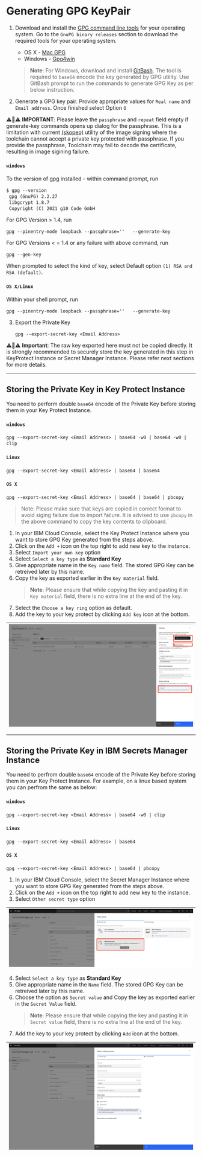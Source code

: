 # Generating GPG KeyPair

1. Download and install the [GPG command line tools](https://www.gnupg.org/download/) for your operating system. Go to the `GnuPG binary releases` section to download the required tools for your operating system.
    - OS X - [Mac GPG](https://gpgtools.org/)
    - Windows - [Gpg4win](https://gpg4win.org/download.html)
    > **Note**: For Windows, download and install [GitBash](https://gitforwindows.org/). The tool is required to `base64` encode the key generated by GPG utility. Use GitBash prompt to run the commands to generate GPG Key as per below instruction.

2. Generate a GPG key pair. Provide appropriate values for `Real name` and `Email address`. Once finished select Option `O`

:warning::red_circle::warning:
**IMPORTANT**: Please leave the `passphrase` and `repeat` field empty if generate-key commands opens up dialog for the passphrase. This is a limitation with current [(skopeo)](https://github.com/containers/skopeo/issues/1261) utility of the image signing where the toolchain cannot accept a private key protected with passphrase. If you provide the passphrase, Toolchain may fail to decode the certificate, resulting in image sigining failure. 


   #### **`windows`**
   To the version of gpg installed - within command prompt, run
   ```
   $ gpg --version
    gpg (GnuPG) 2.2.27
    libgcrypt 1.8.7
    Copyright (C) 2021 g10 Code GmbH
   ```

   For GPG Version > 1.4, run 
   ```
   gpg --pinentry-mode loopback --passphrase=''   --generate-key 

   ```

   For GPG Versions < = 1.4 or any failure with above command, run
   ```
   gpg --gen-key 
   ```
   When prompted to select the kind of key, select Default option `(1) RSA and RSA (default)`.
   #### **`OS X/Linux`** 
   Within your shell prompt, run

   ```
   gpg --pinentry-mode loopback --passphrase=''   --generate-key 

   ```

3. Export the Private Key

    ```
    gpg --export-secret-key <Email Address>
    ```

:warning::red_circle::warning:
**Important**: The raw key exported here must not be copied directly. It is strongly recommended to securely store the key generated in this step in KeyProtect Instance or Secret Manager Instance. Please refer next sections for more details.

---
## Storing the Private Key in Key Protect Instance

You need to perform double `base64` encode of the Private Key before storing them in your Key Protect Instance. 
#### **`windows`**
```
gpg --export-secret-key <Email Address> | base64 -w0 | base64 -w0 | clip
```
#### **`Linux`** 
```
gpg --export-secret-key <Email Address> | base64 | base64
```
#### **`OS X`** 
```
gpg --export-secret-key <Email Address> | base64 | base64 | pbcopy
```
> Note: Please make sure that keys are copied in correct format to avoid siging failure due to import failure. It is advised to use `pbcopy` in the above command to copy the key contents to clipboard.` 

1. In your IBM Cloud Console, select the Key Protect Instance where you want to store GPG Key generated from the steps above.
2. Click on the `Add +` icon on the top right to add new key to the instance.
3. Select `Import your own key` option
4. Select `Select a key type` as **Standard Key**
5. Give appropriate name in the `Key name` field. The stored GPG Key can be retreived later by this name.
6. Copy the key as exported earlier in the `Key material` field.
    > **Note**: Please ensure that while copying the key and pasting it in `Key material` field, there is no extra line at the end of the key.
7. Select the `Choose a key ring` option as default. 
8. Add the key to your key protect by clicking `Add key` icon at the bottom.

| ![Save Key To Key Protect](./images/devsecops_set-up_store_key_protect.png) |
| :--: |

---

## Storing the Private Key in IBM Secrets Manager Instance 


You need to perfrom double `base64` encode of the Private Key before storing them in your Key Protect Instance. For example, on a linux based system you can perfrom the same as below:

#### **`windows`**
```
gpg --export-secret-key <Email Address> | base64 -w0 | clip
```
#### **`Linux`** 
```
gpg --export-secret-key <Email Address> | base64
```
#### **`OS X`** 
```
gpg --export-secret-key <Email Address> | base64 | pbcopy
```

1. In your IBM Cloud Console, select the Secret Manager Instance where you want to store GPG Key generated from the steps above.
2. Click on the `Add +` icon on the top right to add new key to the instance.
3. Select `Other secret type` option

| ![Save Key To Secret Manager - Step 1](./images/devsecops_set-up_store_secret_manager_1.png) |
| :--: |

4. Select `Select a key type` as **Standard Key**
5. Give appropriate name in the `Name` field. The stored GPG Key can be retreived later by this name.
6. Choose the option as `Secret value` and Copy the key as exported earlier in the `Secret Value` field.
    > **Note**: Please ensure that while copying the key and pasting it in `Secret value` field, there is no extra line at the end of the key.
7. Add the key to your key protect by clicking `Add` icon at the bottom.

| ![Save Key To Secret Manager - Step 2](./images/devsecops_set-up_store_secret_manager_2.png) |
| :--: |

